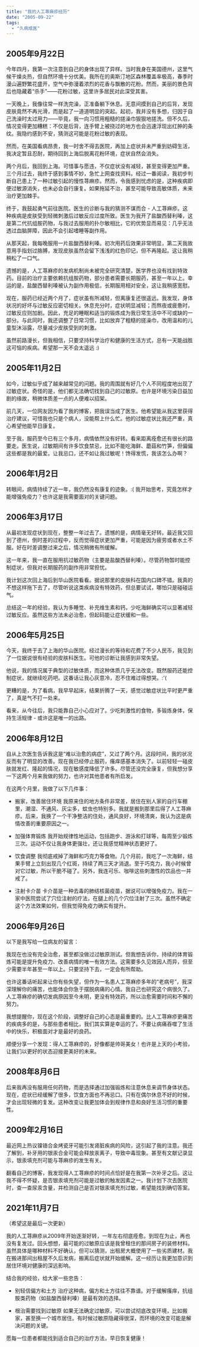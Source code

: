 ```yaml
---
title: "我的人工荨麻疹经历"
date: "2005-09-22"
tags: 
  - "久病成医"
---
```


## 2005年9月22日

今年四月，我第一次注意到自己的身体出现了异样。当时我身在美国德州，这里气候干燥炎热，但自然环境十分优美。我所在的奥斯汀地区森林覆盖率极高，春季时漫山遍野繁花盛开，空气中弥漫着浓烈的花香与飘散的花粉。然而，美丽的景色背后也隐藏着“杀手”——花粉过敏，这里许多居民对此深受其害。

一天晚上，我像往常一样洗完澡，正准备躺下休息。无意间摸到自己的后背，发现皮肤竟然不再光滑，而是起了一道道明显的突起。起初，我并没有多想，归因于自己洗澡时太过用力——毕竟，我一向习惯用粗糙的搓澡巾狠狠地搓洗。但不久后，情况变得更加糟糕：不仅是后背，连手臂上被挠过的地方也会迅速浮现出红肿的条纹。我隐约感到不安，猜测这可能是花粉过敏的表现。

然而，在美国看病昂贵，我一时舍不得去医院，再加上症状并未严重到妨碍生活，我决定暂且忍耐，期待回到上海后脱离花粉环境，症状自然会消失。

两个月后，我回到上海。可惜事与愿违，不仅症状没有减轻，甚至变得更加严重。三个月过去，我终于感到事情不妙，急忙上网查找资料。经过一番阅读，我初步判断自己患上了一种过敏引起的慢性荨麻疹。然而，令我感到忧虑的是，这种疾病即便过敏源消失，也未必会自行康复。如果拖延不治，甚至可能导致高敏体质，未来治疗更加棘手。

终于，我鼓起勇气前往医院。医生的诊断与我的猜测不谋而合 - 人工荨麻疹。这种疾病是皮肤受到轻微刺激后过敏反应过度所致。医生为我开了盐酸西替利嗪，这是第二代抗组胺药物，与我过去服用的扑尔敏相比，它的优势显而易见：几乎无法透过血脑屏障，因此不会引起嗜睡等副作用。

从那天起，我每晚服用一片盐酸西替利嗪。初次用药后效果非常明显，第二天我故意用手指划过胳膊，发现皮肤虽然会留下浅浅的红色印记，但不再隆起。这让我稍稍松了一口气。

遗憾的是，人工荨麻疹的发病机制尚未被完全研究清楚，医学界也没有找到特效药。目前的治疗主要依赖抗组胺药物，部分患者需要长期服药，甚至一年以上。幸运的是，盐酸西替利嗪被认为副作用极低，长期服用相对安全，这让我稍感宽慰。

现在，服药已经近两个月了，症状虽有所减轻，但离康复还很遥远。我发现，身体状况的好坏与过敏反应密切相关。休息充分时，症状明显减轻；而熬夜或疲惫时，过敏反应则加剧。因此，充足的睡眠和适当的锻炼成为我日常生活中不可或缺的一部分。与此同时，我还调整了日常习惯，比如放弃了粗糙的搓澡巾，改用温和的儿童型沐浴露，尽量减少皮肤受到的刺激。

虽然前路漫长，但我相信，只要坚持科学治疗和健康的生活方式，总有一天能战胜这可恼的疾病。希望那一天不会太遥远 :)

## 2005年11月2日

如今，过敏似乎成了越来越常见的问题。我的周围就有好几个人不同程度地出现了过敏症状。奇怪的是，他们都无法确切找到自己的过敏原。也许是环境污染日益加剧的缘故，稍微体质差一点的人便难以招架。

前几天，一位网友因为看了我的博客，把我误当成了医生。他希望能从我这里获得治疗建议，可惜我也只是个病人，没能帮上什么忙。他的过敏症状比我还严重，真心希望他能早日康复。

至于我，服药至今已有三个多月，病情依然没有好转。看来距离痊愈还有很长的路要走。医生说，过敏期间有许多饮食禁忌，比如不能吃海鲜、蘑菇和竹笋，但偏偏这些都是我的最爱。让我忌口，还不如让我过敏呢！馋得发慌，我该怎么办啊？

## 2006年1月2日

转眼间，病情持续了近一年，我仍然没有康复的迹象。:( 我开始思考，究竟怎样才能增强免疫力？也许这是我需要面对的关键问题。


## 2006年3月17日

从最初发现症状到现在，整整一年过去了。遗憾的是，病情毫无好转。最近我又回到了德州，倒时差的过程中，反而觉得症状更加严重，可能是因为疲劳或者水土不服。好在时差调整过来之后，情况稍微有所缓解。

这一年来，我一直在服用抗过敏药物（主要是盐酸西替利嗪）。尽管药物暂时能控制症状，但我对长期服药的副作用非常担忧。

我计划这次回上海后到华山医院看看。据说那里的皮肤科在国内口碑不错。我真的不想这样拖下去了，尽管听说这类疾病没有特效药，但总要试试，哪怕只是碰碰运气。

总结这一年的经验，我认为多睡觉、补充维生素和钙，少吃海鲜确实可以显著减轻过敏反应。虽然这些方法未必治愈，但起码能让症状缓和一些。


## 2006年5月25日

今天，我终于去了上海的华山医院。经过漫长的等待和花费了不少人民币，我见到了一位据说很有经验的皮肤科医生。可他的诊断让我感到非常失望。

他说，我的情况属于典型的过敏体质，而这种体质几乎无法改变。既然服药还能控制症状，就继续吃药吧。这番话让我心灰意冷，忍不住难过得想哭。:'(

更糟的是，为了看病，我早早起床，结果折腾了一天，感觉过敏症状比平时更严重了，真是气不打一处来。

看来，从今往后，我只能靠自己小心应对了。少吃刺激性的食物，多锻炼身体，保持生活规律 - 或许这是唯一的出路。


## 2006年8月12日

自从上次医生告诉我这是“难以治愈的病症”，又过了两个月。这段时间，我的状况反而有了明显的改善。现在我已经停止服药，瘙痒感基本消失了。以前轻轻一碰皮肤就发红、隆起的情况，现在敏感度降低了许多。尽管还没完全康复，但我想分享一下这两个月来我做的努力，也许对其他患者有所启发。

在这两个月里，我做了以下几件事：

- 搬家，改善居住环境
我原来住的地方条件非常差，居住在别人家的自行车棚里，潮湿、不通风、灰尘多，蚊虫也特别多。我就是搬到那里后得了人工荨麻疹。后来，我换了一个干净整洁的住处，通风良好，环境清爽，我认为这是病情改善的重要原因之一。

- 加强体育锻炼
我开始规律性地运动，包括跑步、游泳和打球等，每周至少锻炼三次。运动不仅让我身体更强壮，还让我感觉精神状态更好了。

- 饮食调整
我彻底戒掉了海鲜和巧克力等食物。几个月前，我吃了一次海鲜，结果手臂上立刻出现几个红斑，持续了两三天才消退。至于巧克力，我小时候曾对它过敏，所以干脆不碰了。另外，我连可乐、咖啡这些刺激性的饮品也一并戒了。

- 注射卡介苗
卡介苗是一种去毒的肺结核菌疫苗，据说可以增强免疫力。我在一家中医院尝试了穴位注射的疗法，在腿上的几个穴位注射了三次。虽然不确定这个方法效果如何，但我觉得免疫力确实有提升。


## 2006年9月26日

以下是我写给一位病友的留言：

我现在也没有完全治愈，甚至都没做过过敏原测试。但我想告诉你，持续的体育锻炼可能是提升免疫力、改善病情的唯一有效方法。这需要多久见效因人而异，但至少需要半年甚至一年以上。只要坚持下去，一定会有所帮助。

也许这番话听起来让你有些失望，但作为一名患人工荨麻疹多年的“老病号”，我深深理解你的痛苦，也能体会你急于摆脱病痛的心情。我自己也研究这个病很久了。人工荨麻疹的确切发病原因至今未明，更没有特效药，所以治愈需要时间和不懈的努力。

我想提醒你，现在这个阶段，调整好自己的心态是最重要的。比人工荨麻疹更痛苦的疾病多的是，与那些患者相比，我们其实算是幸运的了。不要让病痛吞噬了生活中的快乐，积极面对才是最好的良药。

顺便分享一个发现：得人工荨麻疹的，好像都是帅哥美女！也许是上天的小考验，让我们以更好的状态迎接更美好的未来。


## 2008年8月6日

后来我再没有服用任何药物，而是选择通过加强锻炼和注意休息来调节身体状态。现在，症状已经缓解了很多，饮食方面也不再忌口。只有在偶尔休息不好的时候，才会出现轻微的复发。这种改变让我更加体会到规律作息和良好生活习惯的重要性。

## 2009年2月16日

最近网上热议镍铬合金烤瓷牙可能引发肾脏疾病的风险，这引起了我的注意。我还了解到，补牙用的银汞合金可能会释放汞离子，导致中毒现象。甚至有文献记录显示，银汞填充剂可能与荨麻疹的发生有关。

翻看自己的博客，我发现得人工荨麻疹的时间点恰好是在我第一次补牙之后。这让我不得不怀疑，是否银汞填充剂可能是过敏的触发因素之一。我计划下次去医院时，查一查尿汞含量，并检测自己是否对银汞填充剂过敏，希望能找到确切答案。


## 2021年11月7日

（希望这是最后一次更新）

我的人工荨麻疹从2009年开始逐渐好转，一年左右彻底痊愈。到现在为止，再也没有复发过。回头想想，最可能的过敏原应该是我曾租住的那间房子的装修材料。虽然具体是哪种材料不好确认，但可以猜测，出租房大概使用了一些劣质建材。我在搬进那间出租屋不久后发病，搬离后症状就开始缓解。这一经历让我更加意识到居住环境对健康的深远影响。

结合我的经验，给大家一些忠告：

- 别轻信偏方和土方
治疗这种病，偏方和土方往往不靠谱。对于缓解瘙痒，抗组胺类药物（如盐酸西替利嗪）是最有效的选择。

- 根治需要找到过敏原
如果无法确定过敏原，可以尝试彻底改变环境，比如搬家，甚至换一个城市居住。有时候过敏原隐藏得很深，而环境的改变可能是解决问题的关键。

愿每一位患者都能找到适合自己的治疗方法，早日恢复健康！


